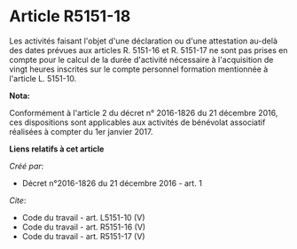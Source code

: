 # Article R5151-18

Les activités faisant l'objet d'une déclaration ou d'une attestation au-delà des dates prévues aux articles R. 5151-16 et R.
5151-17 ne sont pas prises en compte pour le calcul de la durée d'activité nécessaire à l'acquisition de vingt heures
inscrites sur le compte personnel formation mentionnée à l'article L. 5151-10.

**Nota:**

Conformément à l'article 2 du décret n° 2016-1826 du 21 décembre 2016, ces dispositions sont applicables aux activités de
bénévolat associatif réalisées à compter du 1er janvier 2017.

**Liens relatifs à cet article**

_Créé par_:

  - Décret n°2016-1826 du 21 décembre 2016 - art. 1

_Cite_:

  - Code du travail - art. L5151-10 (V)
  - Code du travail - art. R5151-16 (V)
  - Code du travail - art. R5151-17 (V)
